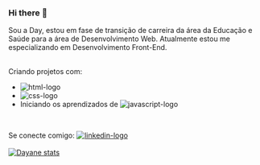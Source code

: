 ### Hi there :wave:

Sou a Day, estou em fase de transição de carreira da área da Educação e Saúde para a área de Desenvolvimento Web. 
Atualmente estou me especializando em Desenvolvimento Front-End.
<br>
<br>

Criando projetos com:
<br>
- <img src="https://img.shields.io/badge/HTML5-E34F26?style=for-the-badge&logo=html5&logoColor=white" alt="html-logo" />
- <img src="https://img.shields.io/badge/CSS3-1572B6?style=for-the-badge&logo=css3&logoColor=white" alt="css-logo" />
- Iniciando os aprendizados de <img src="https://img.shields.io/badge/JavaScript-F7DF1E?style=for-the-badge&logo=javascript&logoColor=black" alt="javascript-logo" />
<br>

Se conecte comigo: <a href="https://www.linkedin.com/in/dayane-pedroso/"> <img src="https://img.shields.io/badge/LinkedIn-0077B5?style=for-the-badge&logo=linkedin&logoColor=white" alt="linkedin-logo" /><a/>
<br>
<br>
[![Dayane stats](https://github-readme-stats.vercel.app/api?username=dayacrisp)](https://github.com/anuraghazra/github-readme-stats)




